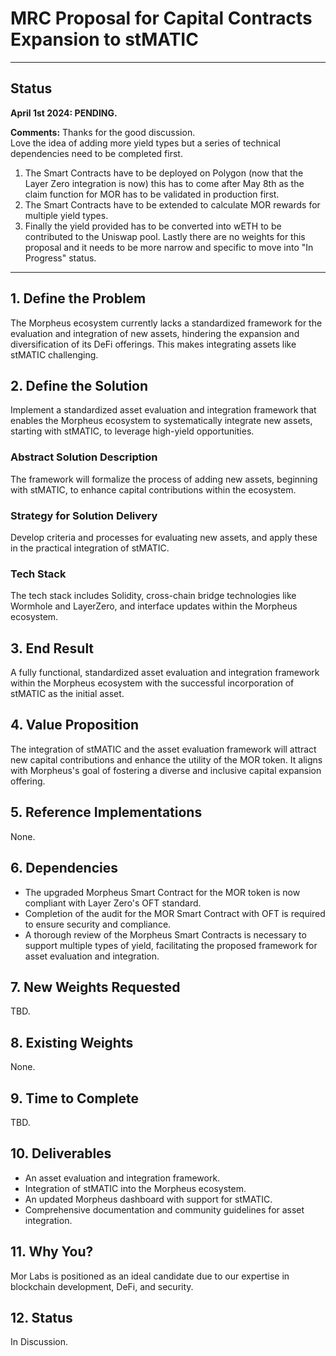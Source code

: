 # MRC Proposal for Capital Contracts Expansion to stMATIC

---

## Status
**April 1st 2024: PENDING.**  

**Comments:** Thanks for the good discussion.   
Love the idea of adding more yield types but a series of technical dependencies need to be completed first.  
1. The Smart Contracts have to be deployed on Polygon (now that the Layer Zero integration is now) this has to come after May 8th as the claim function for MOR has to be validated in production first. 
2. The Smart Contracts have to be extended to calculate MOR rewards for multiple yield types.
3. Finally the yield provided has to be converted into wETH to be contributed to the Uniswap pool.
Lastly there are no weights for this proposal and it needs to be more narrow and specific to move into "In Progress" status.

---

## 1. Define the Problem
The Morpheus ecosystem currently lacks a standardized framework for the evaluation and integration of new assets, hindering the expansion and diversification of its DeFi offerings. This makes integrating assets like stMATIC challenging.

## 2. Define the Solution
Implement a standardized asset evaluation and integration framework that enables the Morpheus ecosystem to systematically integrate new assets, starting with stMATIC, to leverage high-yield opportunities.

### Abstract Solution Description
The framework will formalize the process of adding new assets, beginning with stMATIC, to enhance capital contributions within the ecosystem.

### Strategy for Solution Delivery
Develop criteria and processes for evaluating new assets, and apply these in the practical integration of stMATIC.

### Tech Stack
The tech stack includes Solidity, cross-chain bridge technologies like Wormhole and LayerZero, and interface updates within the Morpheus ecosystem.

## 3. End Result
A fully functional, standardized asset evaluation and integration framework within the Morpheus ecosystem with the successful incorporation of stMATIC as the initial asset.

## 4. Value Proposition
The integration of stMATIC and the asset evaluation framework will attract new capital contributions and enhance the utility of the MOR token. It aligns with Morpheus's goal of fostering a diverse and inclusive capital expansion offering.

## 5. Reference Implementations
None.

## 6. Dependencies
- The upgraded Morpheus Smart Contract for the MOR token is now compliant with Layer Zero's OFT standard.
- Completion of the audit for the MOR Smart Contract with OFT is required to ensure security and compliance.
- A thorough review of the Morpheus Smart Contracts is necessary to support multiple types of yield, facilitating the proposed framework for asset evaluation and integration.

## 7. New Weights Requested
TBD.

## 8. Existing Weights
None.

## 9. Time to Complete
TBD.

## 10. Deliverables
- An asset evaluation and integration framework.
- Integration of stMATIC into the Morpheus ecosystem.
- An updated Morpheus dashboard with support for stMATIC.
- Comprehensive documentation and community guidelines for asset integration.

## 11. Why You?
Mor Labs is positioned as an ideal candidate due to our expertise in blockchain development, DeFi, and security.

## 12. Status
In Discussion.

